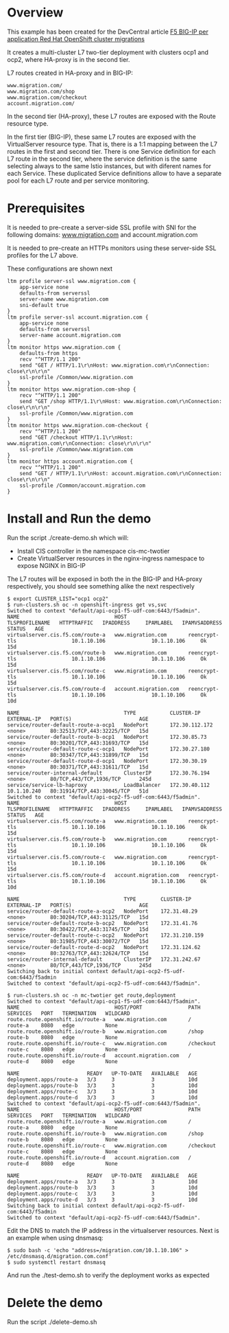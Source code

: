# Overview

This example has been created for the DevCentral article [F5 BIG-IP per application Red Hat OpenShift cluster migrations](https://community.f5.com/kb/technicalarticles/f5-big-ip-per-application-red-hat-openshift-cluster-migrations/328268)

It creates a multi-cluster L7 two-tier deployment with clusters ocp1 and ocp2, where HA-proxy is in the second tier.

L7 routes created in HA-proxy and in BIG-IP:

```
www.migration.com/
www.migration.com/shop
www.migration.com/checkout
account.migration.com/
```

In the second tier (HA-proxy), these L7 routes are exposed with the Route resource type.

In the first tier (BIG-IP), these same L7 routes are exposed with the VirtualServer resource type. That is, there is a 1:1 mapping between the L7 routes in the first and second tier. There is one Service definition for each L7 route in the second tier, where the service definition is the same selecting always to the same Istio instances, but with diferent names for each Service. These duplicated Service definitions allow to have a separate pool for each L7 route and per service monitoring.

# Prerequisites

It is needed to pre-create a server-side SSL profile with SNI for the following domains: www.migration.com and account.migration.com

It is needed to pre-create an HTTPs monitors using these server-side SSL profiles for the L7 above.

These configurations are shown next

```
ltm profile server-ssl www.migration.com {
    app-service none
    defaults-from serverssl
    server-name www.migration.com
    sni-default true
}
ltm profile server-ssl account.migration.com {
    app-service none
    defaults-from serverssl
    server-name account.migration.com
}
ltm monitor https www.migration.com {
    defaults-from https
    recv "^HTTP/1.1 200"
    send "GET / HTTP/1.1\r\nHost: www.migration.com\r\nConnection: close\r\n\r\n"
    ssl-profile /Common/www.migration.com
}
ltm monitor https www.migration.com-shop {
    recv "^HTTP/1.1 200"
    send "GET /shop HTTP/1.1\r\nHost: www.migration.com\r\nConnection: close\r\n\r\n"
    ssl-profile /Common/www.migration.com
}
ltm monitor https www.migration.com-checkout {
    recv "^HTTP/1.1 200"
    send "GET /checkout HTTP/1.1\r\nHost: www.migration.com\r\nConnection: close\r\n\r\n"
    ssl-profile /Common/www.migration.com
}
ltm monitor https account.migration.com {
    recv "^HTTP/1.1 200"
    send "GET / HTTP/1.1\r\nHost: account.migration.com\r\nConnection: close\r\n\r\n"
    ssl-profile /Common/account.migration.com
}
```

# Install and Run the demo

Run the script ./create-demo.sh which will:

- Install CIS controller in the namespace cis-mc-twotier
- Create VirtualServer resources in the nginx-ingress namespace to expose NGINX in BIG-IP

The L7 routes will be exposed in both the in the BIG-IP and HA-proxy respectively, you should see something alike the next respectively

```
$ export CLUSTER_LIST="ocp1 ocp2"
$ run-clusters.sh oc -n openshift-ingress get vs,svc
Switched to context "default/api-ocp1-f5-udf-com:6443/f5admin".
NAME                               HOST                    TLSPROFILENAME   HTTPTRAFFIC   IPADDRESS     IPAMLABEL   IPAMVSADDRESS   STATUS   AGE
virtualserver.cis.f5.com/route-a   www.migration.com       reencrypt-tls                  10.1.10.106               10.1.10.106     Ok       15d
virtualserver.cis.f5.com/route-b   www.migration.com       reencrypt-tls                  10.1.10.106               10.1.10.106     Ok       15d
virtualserver.cis.f5.com/route-c   www.migration.com       reencrypt-tls                  10.1.10.106               10.1.10.106     Ok       15d
virtualserver.cis.f5.com/route-d   account.migration.com   reencrypt-tls                  10.1.10.106               10.1.10.106     Ok       10d

NAME                                  TYPE           CLUSTER-IP       EXTERNAL-IP   PORT(S)                      AGE
service/router-default-route-a-ocp1   NodePort       172.30.112.172   <none>        80:32513/TCP,443:32225/TCP   15d
service/router-default-route-b-ocp1   NodePort       172.30.85.73     <none>        80:30201/TCP,443:31693/TCP   15d
service/router-default-route-c-ocp1   NodePort       172.30.27.180    <none>        80:30347/TCP,443:31899/TCP   15d
service/router-default-route-d-ocp1   NodePort       172.30.30.19     <none>        80:30371/TCP,443:31611/TCP   15d
service/router-internal-default       ClusterIP      172.30.76.194    <none>        80/TCP,443/TCP,1936/TCP      245d
service/service-lb-haproxy            LoadBalancer   172.30.40.112    10.1.10.240   80:31914/TCP,443:30045/TCP   51d
Switched to context "default/api-ocp2-f5-udf-com:6443/f5admin".
NAME                               HOST                    TLSPROFILENAME   HTTPTRAFFIC   IPADDRESS     IPAMLABEL   IPAMVSADDRESS   STATUS   AGE
virtualserver.cis.f5.com/route-a   www.migration.com       reencrypt-tls                  10.1.10.106               10.1.10.106     Ok       15d
virtualserver.cis.f5.com/route-b   www.migration.com       reencrypt-tls                  10.1.10.106               10.1.10.106     Ok       15d
virtualserver.cis.f5.com/route-c   www.migration.com       reencrypt-tls                  10.1.10.106               10.1.10.106     Ok       15d
virtualserver.cis.f5.com/route-d   account.migration.com   reencrypt-tls                  10.1.10.106               10.1.10.106     Ok       10d

NAME                                  TYPE        CLUSTER-IP       EXTERNAL-IP   PORT(S)                      AGE
service/router-default-route-a-ocp2   NodePort    172.31.48.29     <none>        80:30204/TCP,443:31125/TCP   15d
service/router-default-route-b-ocp2   NodePort    172.31.41.76     <none>        80:30422/TCP,443:31745/TCP   15d
service/router-default-route-c-ocp2   NodePort    172.31.210.159   <none>        80:31985/TCP,443:30072/TCP   15d
service/router-default-route-d-ocp2   NodePort    172.31.124.62    <none>        80:32763/TCP,443:32624/TCP   15d
service/router-internal-default       ClusterIP   172.31.242.67    <none>        80/TCP,443/TCP,1936/TCP      245d
Switching back to initial context default/api-ocp2-f5-udf-com:6443/f5admin
Switched to context "default/api-ocp2-f5-udf-com:6443/f5admin".

$ run-clusters.sh oc -n mc-twotier get route,deployment
Switched to context "default/api-ocp1-f5-udf-com:6443/f5admin".
NAME                               HOST/PORT               PATH        SERVICES   PORT   TERMINATION   WILDCARD
route.route.openshift.io/route-a   www.migration.com       /           route-a    8080   edge          None
route.route.openshift.io/route-b   www.migration.com       /shop       route-b    8080   edge          None
route.route.openshift.io/route-c   www.migration.com       /checkout   route-c    8080   edge          None
route.route.openshift.io/route-d   account.migration.com   /           route-d    8080   edge          None

NAME                      READY   UP-TO-DATE   AVAILABLE   AGE
deployment.apps/route-a   3/3     3            3           10d
deployment.apps/route-b   3/3     3            3           10d
deployment.apps/route-c   3/3     3            3           10d
deployment.apps/route-d   3/3     3            3           10d
Switched to context "default/api-ocp2-f5-udf-com:6443/f5admin".
NAME                               HOST/PORT               PATH        SERVICES   PORT   TERMINATION   WILDCARD
route.route.openshift.io/route-a   www.migration.com       /           route-a    8080   edge          None
route.route.openshift.io/route-b   www.migration.com       /shop       route-b    8080   edge          None
route.route.openshift.io/route-c   www.migration.com       /checkout   route-c    8080   edge          None
route.route.openshift.io/route-d   account.migration.com   /           route-d    8080   edge          None

NAME                      READY   UP-TO-DATE   AVAILABLE   AGE
deployment.apps/route-a   3/3     3            3           10d
deployment.apps/route-b   3/3     3            3           10d
deployment.apps/route-c   3/3     3            3           10d
deployment.apps/route-d   3/3     3            3           10d
Switching back to initial context default/api-ocp2-f5-udf-com:6443/f5admin
Switched to context "default/api-ocp2-f5-udf-com:6443/f5admin".
```

Edit the DNS to match the IP address in the virtualserver resources. Next is an example when using dnsmasq:

```
$ sudo bash -c 'echo "address=/migration.com/10.1.10.106" > /etc/dnsmasq.d/migration.com.conf'
$ sudo systemctl restart dnsmasq
```

And run the ./test-demo.sh to verify the deployment works as expected

# Delete the demo

Run the script ./delete-demo.sh


